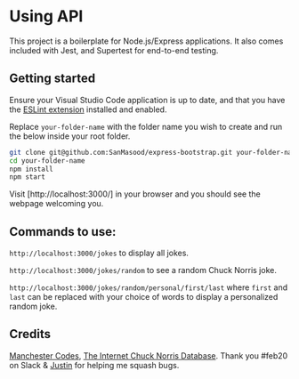 # Using API 

This project is a boilerplate for Node.js/Express applications. It also comes included with Jest, and Supertest for end-to-end testing.

## Getting started

Ensure your Visual Studio Code application is up to date, and that you have the [ESLint extension](https://marketplace.visualstudio.com/items?itemName=dbaeumer.vscode-eslint) installed and enabled.

Replace `your-folder-name` with the folder name you wish to create and run the below inside your root folder.

```bash
git clone git@github.com:SanMasood/express-bootstrap.git your-folder-name
cd your-folder-name
npm install
npm start
```

Visit [http://localhost:3000/] in your browser and you should see the webpage welcoming you. 

## Commands to use:

`http://localhost:3000/jokes` to display all jokes.

`http://localhost:3000/jokes/random` to see a random Chuck Norris joke.

`http://localhost:3000/jokes/random/personal/first/last` where `first` and `last` can be replaced with your choice of words to display a personalized random joke.


## Credits

[Manchester Codes](https://github.com/MCRcodes), [The Internet Chuck Norris Database](http://www.icndb.com/api/).
Thank you #feb20 on Slack & [Justin](https://github.com/jdsandahl) for helping me squash bugs.
